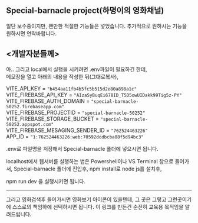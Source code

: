 ## Special-barnacle project(하명이의 영화채널)  
  
일단 보수중이지만, 왠만한 적절한 기능들은 넣었습니다. 
추가적으로 원하시는 기능을 원하시면 연락바랍니다.
  
## <개발자분들께>  
아.. 그리고 local에서 실행을 시키려면 .env파일이 필요하긴 한데,   
메모장을 열고 아래의 내용을 작성한 뒤(그대로복사),  
   
VITE_API_KEY = `"b454aa11fb4b5fc5b515d2e80a898a1c"`    
VITE_FIREBASE_API_KEY = `"AIzaSyBuqEi678ID_T5D5owUIDakk99Tig5z-PY"`      
VITE_FIREBASE_AUTH_DOMAIN = `"special-barnacle-50252.firebaseapp.com"`     
VITE_FIREBASE_PROJECTID = `"special-barnacle-50252"`     
VITE_FIREBASE_STORAGE_BUCKET = `"special-barnacle-50252.appspot.com"`     
VITE_FIREBASE_MESAGING_SENDER_ID = `"762524463226"`     
APP_ID = `"1:762524463226:web:70592dcdbcba88f5d94bc3"`     
    
    

.env로 파일명을 저장해서 Special-barnacle 폴더에 넣으시면 됩니다.     

localhost에서 웹서버를 실행하는 법은 Powershell이나 VS Terminal 창으로 들어가서, Special-barnacle 폴더에 진입후,
npm install로 node js를 설치후, 
  
npm run dev 을 실행시키면 됩니다.  



-------------------------------------
그리고 영화검색후 들어가시면 영화보기 아이콘이 있을텐데, 그 곳은 그렇고 그런곳이기에 스스로의 책임하에 선택하시면 됩니다.
이 링크를 만든건 순전히 교육용 목적임을 알려드립니다.
